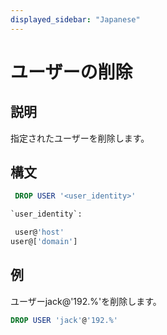```yaml
---
displayed_sidebar: "Japanese"
---
```


# ユーザーの削除

## 説明

指定されたユーザーを削除します。

## 構文

```sql
 DROP USER '<user_identity>'

`user_identity`:

 user@'host'
user@['domain']
```

## 例

ユーザーjack@'192.%'を削除します。

```sql
DROP USER 'jack'@'192.%'
```
